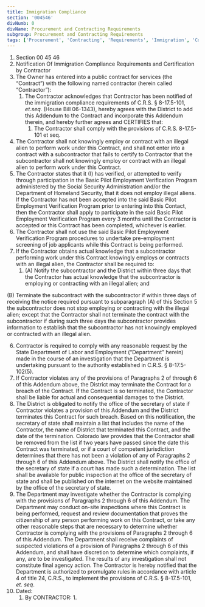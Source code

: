 ```yaml
---
title: Immigration Compliance
section: '004546'
divNumb: 0
divName: Procurement and Contracting Requirements
subgroup: Procurement and Contracting Requirements
tags: ['Procurement', 'Contracting', 'Requirements', 'Immigration', 'Compliance']
---
```


   1. Section 00 45 46
   1. Notification Of Immigration Compliance Requirements and Certification by Contractor
   1. The Owner has entered into a public contract for services (the “Contract”) with the following named contractor (herein called “Contractor”):
      1. The Contractor acknowledges that Contractor has been notified of the immigration compliance requirements of C.R.S. § 8-17.5-101, *et.seq.* (House Bill 06-1343), hereby agrees with the District to add this Addendum to the Contract and incorporate this Addendum therein, and hereby further agrees and CERTIFIES that:
          1. The Contractor shall comply with the provisions of C.R.S. 8-17.5-101 et seq.
 2. The Contractor shall not knowingly employ or contract with an illegal alien to perform work under this Contract, and shall not enter into a contract with a subcontractor that fails to certify to Contractor that the subcontractor shall not knowingly employ or contract with an illegal alien to perform work under this Contract.
 3. The Contractor states that it (I) has verified, or attempted to verify through participation in the Basic Pilot Employment Verification Program administered by the Social Security Administration and/or the Department of Homeland Security, that it does not employ illegal aliens. If the Contractor has not been accepted into the said Basic Pilot Employment Verification Program prior to entering into this Contact, then the Contractor shall apply to participate in the said Basic Pilot Employment Verification Program every 3 months until the Contractor is accepted or this Contract has been completed, whichever is earlier. 
 4. The Contractor shall not use the said Basic Pilot Employment Verification Program procedures to undertake pre-employment screening of job applicants while this Contract is being performed.
 5. If the Contractor obtains actual knowledge that a subcontractor performing work under this Contract knowingly employs or contracts with an illegal alien, the Contractor shall be required to:
       1. (A) Notify the subcontractor and the District within three days that the Contractor has actual knowledge that the subcontractor is employing or contracting with an illegal alien; and

(B) Terminate the subcontract with the subcontractor if within three days of receiving the notice required pursuant to subparagraph (A) of this Section 5 the subcontractor does not stop employing or contracting with the illegal alien; except that the Contractor shall not terminate the contract with the subcontractor if during such three days the subcontractor provides information to establish that the subcontractor has not knowingly employed or contracted with an illegal alien.

 6. Contractor is required to comply with any reasonable request by the State Department of Labor and Employment (“Department” herein) made in the course of an investigation that the Department is undertaking pursuant to the authority established in C.R.S. § 8-17.5-102(5).
 7. If Contractor violates any of the provisions of Paragraphs 2 of through 6 of this Addendum above, the District may terminate the Contract for a breach of the Contract. If the Contract is so terminated, the Contractor shall be liable for actual and consequential damages to the District.
 8. The District is obligated to notify the office of the secretary of state if Contractor violates a provision of this Addendum and the District terminates this Contract for such breach. Based on this notification, the secretary of state shall maintain a list that includes the name of the Contractor, the name of District that terminated this Contract, and the date of the termination. Colorado law provides that the Contractor shall be removed from the list if two years have passed since the date this Contract was terminated, or if a court of competent jurisdiction determines that there has not been a violation of any of Paragraphs 2 through 6 of this Addendum above. The District shall notify the office of the secretary of state if a court has made such a determination. The list shall be available for public inspection at the office of the secretary of state and shall be published on the internet on the website maintained by the office of the secretary of state.
 9. The Department may investigate whether the Contractor is complying with the provisions of Paragraphs 2 through 6 of this Addendum. The Department may conduct on-site inspections where this Contract is being performed, request and review documentation that proves the citizenship of any person performing work on this Contract, or take any other reasonable steps that are necessary to determine whether Contractor is complying with the provisions of Paragraphs 2 through 6 of this Addendum. The Department shall receive complaints of suspected violations of a provision of Paragraphs 2 through 6 of this Addendum, and shall have discretion to determine which complaints, if any, are to be investigated. The results of any investigation shall not constitute final agency action. The Contractor is hereby notified that the Department is authorized to promulgate rules in accordance with article 4 of title 24, C.R.S., to implement the provisions of C.R.S. § 8-17.5-101, *et. seq*.
   1. Dated:
      1. By CONTRACTOR:
            1. 